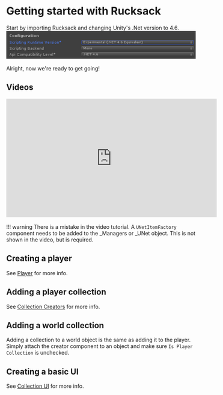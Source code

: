 # Getting started with Rucksack

Start by importing Rucksack and changing Unity's .Net version to 4.6.
![Net4.6](Assets/Net46.png)

Alright, now we're ready to get going!

## Videos

<iframe width="560" height="315" src="https://www.youtube.com/embed/fQXOAHr50ag" frameborder="0" allow="autoplay; encrypted-media" allowfullscreen></iframe>

!!! warning
  There is a mistake in the video tutorial. A `UNetItemFactory` component needs to be added to the _Managers or _UNet object. This is not shown in the video, but is required. 

## Creating a player

See [Player](General/Player.md) for more info.

## Adding a player collection

See [Collection Creators](Collections/CollectionCreators.md) for more info.

## Adding a world collection

Adding a collection to a world object is the same as adding it to the player. Simply attach the creator component to an object and make sure `Is Player Collection` is unchecked.

## Creating a basic UI

See [Collection UI](Collections/CollectionUI.md) for more info.
